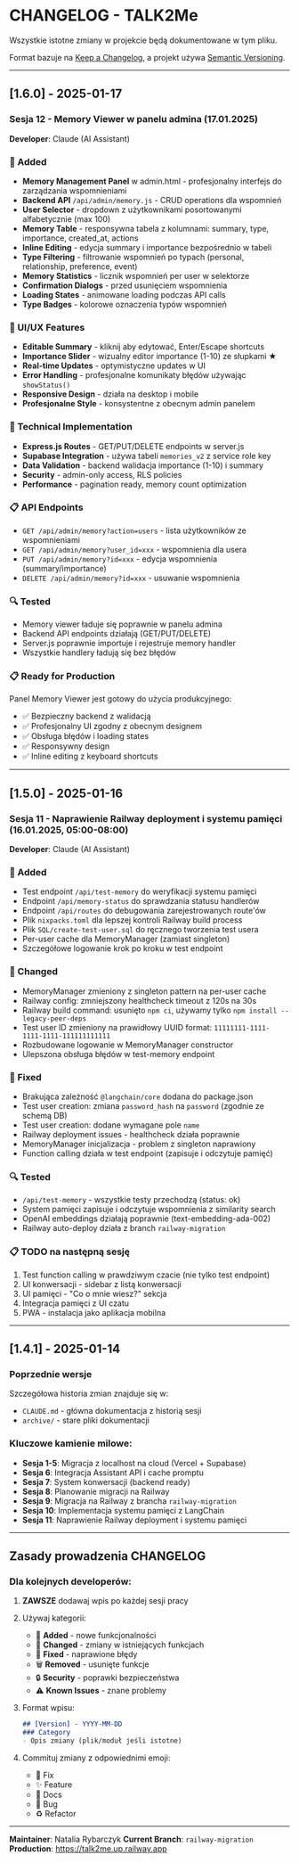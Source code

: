 # CHANGELOG - TALK2Me

Wszystkie istotne zmiany w projekcie będą dokumentowane w tym pliku.

Format bazuje na [Keep a Changelog](https://keepachangelog.com/pl/1.0.0/),
a projekt używa [Semantic Versioning](https://semver.org/spec/v2.0.0.html).

---

## [1.6.0] - 2025-01-17

### Sesja 12 - Memory Viewer w panelu admina (17.01.2025)
**Developer**: Claude (AI Assistant)

### 🚀 Added
- **Memory Management Panel** w admin.html - profesjonalny interfejs do zarządzania wspomnieniami
- **Backend API** `/api/admin/memory.js` - CRUD operations dla wspomnień
- **User Selector** - dropdown z użytkownikami posortowanymi alfabetycznie (max 100)
- **Memory Table** - responsywna tabela z kolumnami: summary, type, importance, created_at, actions
- **Inline Editing** - edycja summary i importance bezpośrednio w tabeli
- **Type Filtering** - filtrowanie wspomnień po typach (personal, relationship, preference, event)
- **Memory Statistics** - licznik wspomnień per user w selektorze
- **Confirmation Dialogs** - przed usunięciem wspomnienia
- **Loading States** - animowane loading podczas API calls
- **Type Badges** - kolorowe oznaczenia typów wspomnień

### 🎨 UI/UX Features
- **Editable Summary** - kliknij aby edytować, Enter/Escape shortcuts
- **Importance Slider** - wizualny editor importance (1-10) ze słupkami ★
- **Real-time Updates** - optymistyczne updates w UI
- **Error Handling** - profesjonalne komunikaty błędów używając `showStatus()`
- **Responsive Design** - działa na desktop i mobile
- **Profesjonalne Style** - konsystentne z obecnym admin panelem

### 🔧 Technical Implementation
- **Express.js Routes** - GET/PUT/DELETE endpoints w server.js
- **Supabase Integration** - używa tabeli `memories_v2` z service role key
- **Data Validation** - backend walidacja importance (1-10) i summary
- **Security** - admin-only access, RLS policies
- **Performance** - pagination ready, memory count optimization

### 📋 API Endpoints
- `GET /api/admin/memory?action=users` - lista użytkowników ze wspomnieniami
- `GET /api/admin/memory?user_id=xxx` - wspomnienia dla usera
- `PUT /api/admin/memory?id=xxx` - edycja wspomnienia (summary/importance)
- `DELETE /api/admin/memory?id=xxx` - usuwanie wspomnienia

### 🔍 Tested
- Memory viewer ładuje się poprawnie w panelu admina
- Backend API endpoints działają (GET/PUT/DELETE)
- Server.js poprawnie importuje i rejestruje memory handler
- Wszystkie handlery ładują się bez błędów

### 📋 Ready for Production
Panel Memory Viewer jest gotowy do użycia produkcyjnego:
- ✅ Bezpieczny backend z walidacją
- ✅ Profesjonalny UI zgodny z obecnym designem
- ✅ Obsługa błędów i loading states
- ✅ Responsywny design
- ✅ Inline editing z keyboard shortcuts

---

## [1.5.0] - 2025-01-16

### Sesja 11 - Naprawienie Railway deployment i systemu pamięci (16.01.2025, 05:00-08:00)
**Developer**: Claude (AI Assistant)

### 🚀 Added
- Test endpoint `/api/test-memory` do weryfikacji systemu pamięci
- Endpoint `/api/memory-status` do sprawdzania statusu handlerów
- Endpoint `/api/routes` do debugowania zarejestrowanych route'ów
- Plik `nixpacks.toml` dla lepszej kontroli Railway build process
- Plik `SQL/create-test-user.sql` do ręcznego tworzenia test usera
- Per-user cache dla MemoryManager (zamiast singleton)
- Szczegółowe logowanie krok po kroku w test endpoint

### 🔧 Changed
- MemoryManager zmieniony z singleton pattern na per-user cache
- Railway config: zmniejszony healthcheck timeout z 120s na 30s
- Railway build command: usunięto `npm ci`, używamy tylko `npm install --legacy-peer-deps`
- Test user ID zmieniony na prawidłowy UUID format: `11111111-1111-1111-1111-111111111111`
- Rozbudowane logowanie w MemoryManager constructor
- Ulepszona obsługa błędów w test-memory endpoint

### 🐛 Fixed
- Brakująca zależność `@langchain/core` dodana do package.json
- Test user creation: zmiana `password_hash` na `password` (zgodnie ze schemą DB)
- Test user creation: dodane wymagane pole `name`
- Railway deployment issues - healthcheck działa poprawnie
- MemoryManager inicjalizacja - problem z singleton naprawiony
- Function calling działa w test endpoint (zapisuje i odczytuje pamięć)

### 🔍 Tested
- `/api/test-memory` - wszystkie testy przechodzą (status: ok)
- System pamięci zapisuje i odczytuje wspomnienia z similarity search
- OpenAI embeddings działają poprawnie (text-embedding-ada-002)
- Railway auto-deploy działa z branch `railway-migration`

### 📋 TODO na następną sesję
1. Test function calling w prawdziwym czacie (nie tylko test endpoint)
2. UI konwersacji - sidebar z listą konwersacji
3. UI pamięci - "Co o mnie wiesz?" sekcja
4. Integracja pamięci z UI czatu
5. PWA - instalacja jako aplikacja mobilna

---

## [1.4.1] - 2025-01-14

### Poprzednie wersje
Szczegółowa historia zmian znajduje się w:
- `CLAUDE.md` - główna dokumentacja z historią sesji
- `archive/` - stare pliki dokumentacji

### Kluczowe kamienie milowe:
- **Sesja 1-5**: Migracja z localhost na cloud (Vercel + Supabase)
- **Sesja 6**: Integracja Assistant API i cache promptu
- **Sesja 7**: System konwersacji (backend ready)
- **Sesja 8**: Planowanie migracji na Railway
- **Sesja 9**: Migracja na Railway z brancha `railway-migration`
- **Sesja 10**: Implementacja systemu pamięci z LangChain
- **Sesja 11**: Naprawienie Railway deployment i systemu pamięci

---

## Zasady prowadzenia CHANGELOG

### Dla kolejnych developerów:
1. **ZAWSZE** dodawaj wpis po każdej sesji pracy
2. Używaj kategorii:
   - 🚀 **Added** - nowe funkcjonalności
   - 🔧 **Changed** - zmiany w istniejących funkcjach
   - 🐛 **Fixed** - naprawione błędy
   - 🗑️ **Removed** - usunięte funkcje
   - 🔒 **Security** - poprawki bezpieczeństwa
   - ⚠️ **Known Issues** - znane problemy

3. Format wpisu:
   ```markdown
   ## [Version] - YYYY-MM-DD
   ### Category
   - Opis zmiany (plik/moduł jeśli istotne)
   ```

4. Commituj zmiany z odpowiednimi emoji:
   - 🔧 Fix
   - ✨ Feature
   - 📝 Docs
   - 🐛 Bug
   - ♻️ Refactor

---

**Maintainer**: Natalia Rybarczyk
**Current Branch**: `railway-migration`
**Production**: https://talk2me.up.railway.app
